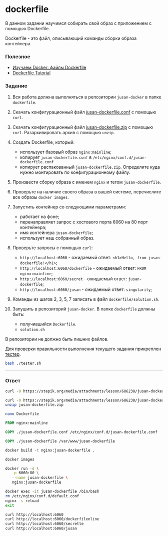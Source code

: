 # dockerfile

В данном задании научимся собирать свой образ с приложением с помощью Dockerfile.

Dockerfile - это файл, описывающий команды сборки образа контейнера.

### Полезное

- [Изучаем Docker: файлы Dockerfile](https://habr.com/ru/company/ruvds/blog/439980/)
- [Dockerfile Tutorial](https://docker-curriculum.com/#dockerfile)

### Задание

1. Вся работа должна выполняться в репозитории `jusan-docker` в папке `dockerfile`.
2. Скачать конфигурационный файл [jusan-dockerfile.conf][jusan-dockerfile-conf] с помощью `curl`.
3. Скачать конфигурационный файл [jusan-dockerfile.zip][jusan-dockerfile-zip] с помощью `curl`.
   Разархивировать архив с помощью `unzip`.
4. Создать Dockerfile, который:

   - использует базовый образ `nginx:mainline`;
   - копирует `jusan-dockerfile.conf` в `/etc/nginx/conf.d/jusan-dockerfile.conf`
   - копирует распакованный `jusan-dockerfile.zip`. Определите куда нужно монтировать по конфигурационному файлу.

5. Произвести сборку образа с именем `nginx` и тегом `jusan-dockerfile`.
6. Проверьте на наличие своего образа в вашей системе, перечислите все образы `docker images`.
7. Запустить контейнер со следующими параметрами:

   - работает на фоне;
   - перенаправляет запрос с хостового порта 6060 на 80 порт контейнера;
   - имя контейнера `jusan-dockerfile`;
   - использует наш собранный образ.

8. Проверьте запросы с помощью `curl`:

   - `http://localhost:6060` - ожидаемый ответ: `<h1>Hello, from jusan-dockerfile!</h1>`;
   - `http://localhost:6060/dockerfile` - ожидаемый ответ: `FROM nginx:mainline`;
   - `http://localhost:6060/secret` - ожидаемый ответ: `jusan-dockerfile`;
   - `http://localhost:6060/jusan` - ожидаемый ответ: `singularity`;

9. Команды из шагов 2, 3, 5, 7 записать в файл `dockerfile/solution.sh`.
10. Запушить в репозиторий `jusan-docker`. В папке `dockerfile` должны быть:
    - получившийся `Dockerfile`.
    - `solution.sh`

В репозитории не должно быть лишних файлов.

Для проверки правильности выполнения текущего задания прикреплен [тестер][tester].

```bash
bash ./tester.sh
```

[jusan-dockerfile-conf]: https://stepik.org/media/attachments/lesson/686238/jusan-dockerfile.conf
[jusan-dockerfile-zip]: https://stepik.org/media/attachments/lesson/686238/jusan-dockerfile.zip
[tester]: https://stepik.org/media/attachments/lesson/691221/tester-dockerfile.sh

---

### Ответ

```bash
curl -O https://stepik.org/media/attachments/lesson/686238/jusan-dockerfile.conf

curl -O https://stepik.org/media/attachments/lesson/686238/jusan-dockerfile.zip
unzip jusan-dockerfile.zip

nano Dockerfile
```

```dockerfile
FROM nginx:mainline

COPY ./jusan-dockerfile.conf /etc/nginx/conf.d/jusan-dockerfile.conf

COPY ./jusan-dockerfile /var/www/jusan-dockerfile
```

```bash
docker build -t nginx:jusan-dockerfile .

docker images

docker run -d \
   -p 6060:80 \
   --name jusan-dockerfile \
   nginx:jusan-dockerfile

docker exec -it jusan-dockerfile /bin/bash
rm /etc/nginx/conf.d/default.conf
nginx -s reload
exit

curl http://localhost:6060
curl http://localhost:6060/dockerfilenline
curl http://localhost:6060/secretle
curl http://localhost:6060/jusan
```